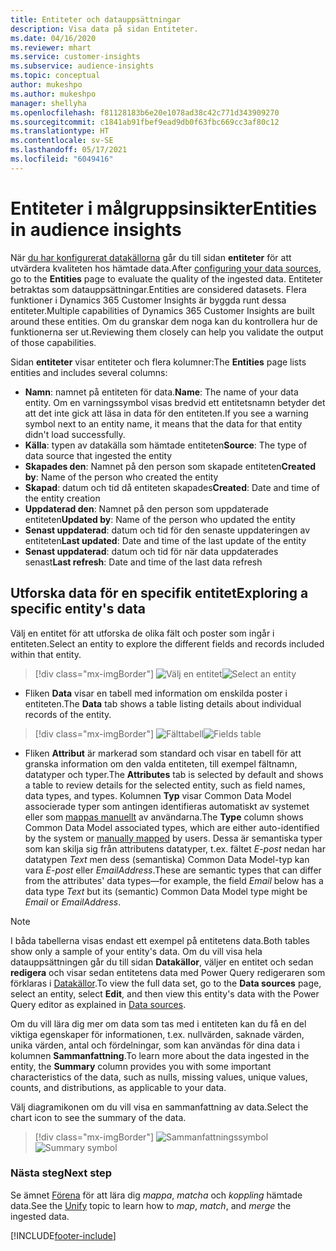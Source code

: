 ```yaml
---
title: Entiteter och datauppsättningar
description: Visa data på sidan Entiteter.
ms.date: 04/16/2020
ms.reviewer: mhart
ms.service: customer-insights
ms.subservice: audience-insights
ms.topic: conceptual
author: mukeshpo
ms.author: mukeshpo
manager: shellyha
ms.openlocfilehash: f81128183b6e20e1078ad38c42c771d343909270
ms.sourcegitcommit: c1841ab91fbef9ead9db0f63fbc669cc3af80c12
ms.translationtype: HT
ms.contentlocale: sv-SE
ms.lasthandoff: 05/17/2021
ms.locfileid: "6049416"
---
```

# <a name="entities-in-audience-insights"></a><span data-ttu-id="5fa69-103">Entiteter i målgruppsinsikter</span><span class="sxs-lookup"><span data-stu-id="5fa69-103">Entities in audience insights</span></span>

<span data-ttu-id="5fa69-104">När [du har konfigurerat datakällorna](data-sources.md) går du till sidan **entiteter** för att utvärdera kvaliteten hos hämtade data.</span><span class="sxs-lookup"><span data-stu-id="5fa69-104">After [configuring your data sources](data-sources.md), go to the **Entities** page to evaluate the quality of the ingested data.</span></span> <span data-ttu-id="5fa69-105">Entiteter betraktas som datauppsättningar.</span><span class="sxs-lookup"><span data-stu-id="5fa69-105">Entities are considered datasets.</span></span> <span data-ttu-id="5fa69-106">Flera funktioner i Dynamics 365 Customer Insights är byggda runt dessa entiteter.</span><span class="sxs-lookup"><span data-stu-id="5fa69-106">Multiple capabilities of Dynamics 365 Customer Insights are built around these entities.</span></span> <span data-ttu-id="5fa69-107">Om du granskar dem noga kan du kontrollera hur de funktionerna ser ut.</span><span class="sxs-lookup"><span data-stu-id="5fa69-107">Reviewing them closely can help you validate the output of those capabilities.</span></span>

<span data-ttu-id="5fa69-108">Sidan **entiteter** visar entiteter och flera kolumner:</span><span class="sxs-lookup"><span data-stu-id="5fa69-108">The **Entities** page lists entities and includes several columns:</span></span>

- <span data-ttu-id="5fa69-109">**Namn**: namnet på entiteten för data.</span><span class="sxs-lookup"><span data-stu-id="5fa69-109">**Name**: The name of your data entity.</span></span> <span data-ttu-id="5fa69-110">Om en varningssymbol visas bredvid ett entitetsnamn betyder det att det inte gick att läsa in data för den entiteten.</span><span class="sxs-lookup"><span data-stu-id="5fa69-110">If you see a warning symbol next to an entity name, it means that the data for that entity didn't load successfully.</span></span>
- <span data-ttu-id="5fa69-111">**Källa**: typen av datakälla som hämtade entiteten</span><span class="sxs-lookup"><span data-stu-id="5fa69-111">**Source**: The type of data source that ingested the entity</span></span>
- <span data-ttu-id="5fa69-112">**Skapades den**: Namnet på den person som skapade entiteten</span><span class="sxs-lookup"><span data-stu-id="5fa69-112">**Created by**: Name of the person who created the entity</span></span>
- <span data-ttu-id="5fa69-113">**Skapad**: datum och tid då entiteten skapades</span><span class="sxs-lookup"><span data-stu-id="5fa69-113">**Created**: Date and time of the entity creation</span></span>
- <span data-ttu-id="5fa69-114">**Uppdaterad den**: Namnet på den person som uppdaterade entiteten</span><span class="sxs-lookup"><span data-stu-id="5fa69-114">**Updated by**: Name of the person who updated the entity</span></span>
- <span data-ttu-id="5fa69-115">**Senast uppdaterad**: datum och tid för den senaste uppdateringen av entiteten</span><span class="sxs-lookup"><span data-stu-id="5fa69-115">**Last updated**: Date and time of the last update of the entity</span></span>
- <span data-ttu-id="5fa69-116">**Senast uppdaterad**: datum och tid för när data uppdaterades senast</span><span class="sxs-lookup"><span data-stu-id="5fa69-116">**Last refresh**: Date and time of the last data refresh</span></span>

## <a name="exploring-a-specific-entitys-data"></a><span data-ttu-id="5fa69-117">Utforska data för en specifik entitet</span><span class="sxs-lookup"><span data-stu-id="5fa69-117">Exploring a specific entity's data</span></span>

<span data-ttu-id="5fa69-118">Välj en entitet för att utforska de olika fält och poster som ingår i entiteten.</span><span class="sxs-lookup"><span data-stu-id="5fa69-118">Select an entity to explore the different fields and records included within that entity.</span></span>

> [!div class="mx-imgBorder"]
> <span data-ttu-id="5fa69-119">![Välj en entitet](media/data-manager-entities-data.png "Välj en entitet")</span><span class="sxs-lookup"><span data-stu-id="5fa69-119">![Select an entity](media/data-manager-entities-data.png "Select an entity")</span></span>

- <span data-ttu-id="5fa69-120">Fliken **Data** visar en tabell med information om enskilda poster i entiteten.</span><span class="sxs-lookup"><span data-stu-id="5fa69-120">The **Data** tab shows a table listing details about individual records of the entity.</span></span>

> [!div class="mx-imgBorder"]
> <span data-ttu-id="5fa69-121">![Fälttabell](media/data-manager-entities-fields.PNG "Fälttabell")</span><span class="sxs-lookup"><span data-stu-id="5fa69-121">![Fields table](media/data-manager-entities-fields.PNG "Fields table")</span></span>

- <span data-ttu-id="5fa69-122">Fliken **Attribut** är markerad som standard och visar en tabell för att granska information om den valda entiteten, till exempel fältnamn, datatyper och typer.</span><span class="sxs-lookup"><span data-stu-id="5fa69-122">The **Attributes** tab is selected by default and shows a table to review details for the selected entity, such as field names, data types, and types.</span></span> <span data-ttu-id="5fa69-123">Kolumnen **Typ** visar Common Data Model associerade typer som antingen identifieras automatiskt av systemet eller som [mappas manuellt](map-entities.md) av användarna.</span><span class="sxs-lookup"><span data-stu-id="5fa69-123">The **Type** column shows Common Data Model associated types, which are either auto-identified by the system or [manually mapped](map-entities.md) by users.</span></span> <span data-ttu-id="5fa69-124">Dessa är semantiska typer som kan skilja sig från attributens datatyper, t.ex. fältet *E-post* nedan har datatypen *Text* men dess (semantiska) Common Data Model-typ kan vara *E-post* eller *EmailAddress*.</span><span class="sxs-lookup"><span data-stu-id="5fa69-124">These are semantic types that can differ from the attributes' data types—for example, the field *Email* below has a data type *Text* but its (semantic) Common Data Model type might be *Email* or *EmailAddress*.</span></span>

> [!NOTE]
> <span data-ttu-id="5fa69-125">I båda tabellerna visas endast ett exempel på entitetens data.</span><span class="sxs-lookup"><span data-stu-id="5fa69-125">Both tables show only a sample of your entity's data.</span></span> <span data-ttu-id="5fa69-126">Om du vill visa hela datauppsättningen går du till sidan **Datakällor**, väljer en entitet och sedan **redigera** och visar sedan entitetens data med Power Query redigeraren som förklaras i [Datakällor](data-sources.md).</span><span class="sxs-lookup"><span data-stu-id="5fa69-126">To view the full data set, go to the **Data sources** page, select an entity, select **Edit**, and then view this entity's data with the Power Query editor as explained in [Data sources](data-sources.md).</span></span>

<span data-ttu-id="5fa69-127">Om du vill lära dig mer om data som tas med i entiteten kan du få en del viktiga egenskaper för informationen, t.ex. nullvärden, saknade värden, unika värden, antal och fördelningar, som kan användas för dina data i kolumnen **Sammanfattning**.</span><span class="sxs-lookup"><span data-stu-id="5fa69-127">To learn more about the data ingested in the entity, the **Summary** column provides you with some important characteristics of the data, such as nulls, missing values, unique values, counts, and distributions, as applicable to your data.</span></span>

<span data-ttu-id="5fa69-128">Välj diagramikonen om du vill visa en sammanfattning av data.</span><span class="sxs-lookup"><span data-stu-id="5fa69-128">Select the chart icon to see the summary of the data.</span></span>

> [!div class="mx-imgBorder"]
> <span data-ttu-id="5fa69-129">![Sammanfattningssymbol](media/data-manager-entities-summary.png "Datasammanfattningstabell")</span><span class="sxs-lookup"><span data-stu-id="5fa69-129">![Summary symbol](media/data-manager-entities-summary.png "Data summary table")</span></span>

### <a name="next-step"></a><span data-ttu-id="5fa69-130">Nästa steg</span><span class="sxs-lookup"><span data-stu-id="5fa69-130">Next step</span></span>

<span data-ttu-id="5fa69-131">Se ämnet [Förena](data-unification.md) för att lära dig *mappa*, *matcha* och *koppling* hämtade data.</span><span class="sxs-lookup"><span data-stu-id="5fa69-131">See the [Unify](data-unification.md) topic to learn how to *map*, *match*, and *merge* the ingested data.</span></span>


[!INCLUDE[footer-include](../includes/footer-banner.md)]
